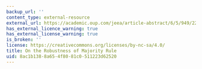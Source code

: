 ```yaml
---
backup_url: ''
content_type: external-resource
external_url: https://academic.oup.com/jeea/article-abstract/6/5/949/2295767
has_external_licence_warning: true
has_external_license_warning: true
is_broken: ''
license: https://creativecommons.org/licenses/by-nc-sa/4.0/
title: On the Robustness of Majority Rule
uid: 8ac1b138-8a65-4f80-81c0-511223d62520
---
```

